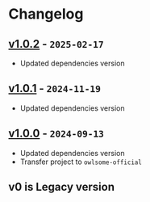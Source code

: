 # Changelog

## [v1.0.2] - `2025-02-17`

- Updated dependencies version

[v1.0.2]: https://github.com/owlsome-official/zlogtime/releases/tag/v1.0.2

## [v1.0.1] - `2024-11-19`

- Updated dependencies version

[v1.0.1]: https://github.com/owlsome-official/zlogtime/releases/tag/v1.0.1

## [v1.0.0] - `2024-09-13`

- Updated dependencies version
- Transfer project to `owlsome-official`

[v1.0.0]: https://github.com/owlsome-official/zlogtime/releases/tag/v1.0.0

## v0 is Legacy version